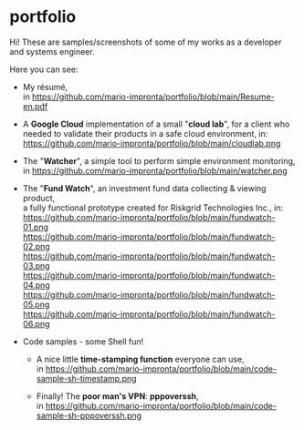 # portfolio

Hi! These are samples/screenshots of some of my works as a developer and systems engineer.

Here you can see:

- My résumé,<br>
  in https://github.com/mario-impronta/portfolio/blob/main/Resume-en.pdf

- A <b>Google Cloud</b> implementation of a small "<b>cloud lab</b>", for a client who<br>
  needed to validate their products in a safe cloud environment, in:<br>
  https://github.com/mario-impronta/portfolio/blob/main/cloudlab.png

- The "<b>Watcher</b>", a simple tool to perform simple environment monitoring,<br>
  in https://github.com/mario-impronta/portfolio/blob/main/watcher.png

- The "<b>Fund Watch</b>", an investment fund data collecting & viewing product,<br>
  a fully functional prototype created for Riskgrid Technologies Inc., in:<br>
     https://github.com/mario-impronta/portfolio/blob/main/fundwatch-01.png<br>
     https://github.com/mario-impronta/portfolio/blob/main/fundwatch-02.png<br>
     https://github.com/mario-impronta/portfolio/blob/main/fundwatch-03.png<br>
     https://github.com/mario-impronta/portfolio/blob/main/fundwatch-04.png<br>
     https://github.com/mario-impronta/portfolio/blob/main/fundwatch-05.png<br>
     https://github.com/mario-impronta/portfolio/blob/main/fundwatch-06.png<br>

- Code samples - some Shell fun!<br>

  - A nice little <b>time-stamping function</b> everyone can use,<br>
    in https://github.com/mario-impronta/portfolio/blob/main/code-sample-sh-timestamp.png<br>

  - Finally! The <b>poor man's VPN</b>: <b>pppoverssh</b>,<br>
    in https://github.com/mario-impronta/portfolio/blob/main/code-sample-sh-pppoverssh.png<br>

